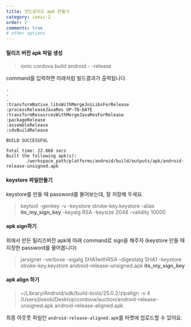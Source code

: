 ```yaml
---
title: 안드로이드 apk 만들기
category: ionic-2
order: 2
comments: true
# other options
---
```


#### 릴리즈 버전 apk 파일 생성
> ionic cordova build android - -release 

command를 입력하면 아래처럼 빌드결과가 출력됩니다.

```
.
.
.
:transformNative_libsWithMergeJniLibsForRelease
:processReleaseJavaRes UP-TO-DATE
:transformResourcesWithMergeJavaResForRelease
:packageRelease
:assembleRelease
:cdvBuildRelease

BUILD SUCCESSFUL

Total time: 22.868 secs
Built the following apk(s): 
        /workspace_path/platforms/android/build/outputs/apk/android-release-unsigned.apk

```

#### keystore 파일만들기
keystore를 만들 때 password를 물어보는데, 잘 저장해 두세요.
> keytool -genkey -v -keystore stroke-key.keystore -alias **its_my_sign_key** -keyalg RSA -keysize 2048 -validity 10000

#### apk sign하기
위에서 만든 릴리즈버전 apk에 아래 command로 sign을 해주자 (keystore 만들 때 지정한 password를 물어봅니다)
> jarsigner -verbose -sigalg SHA1withRSA -digestalg SHA1 -keystore stroke-key.keystore android-release-unsigned.apk **its_my_sign_key**


#### apk align 하기
> ~/Library/Android/sdk/build-tools/25.0.2/zipalign -v 4 /Users/jiseob/Desktop/cordova/auction/android-release-unsigned.apk android-release-aligned.apk

최종 아웃풋 파일인 `android-release-aligned.apk`를 마켓에 업로드할 수 있어요.